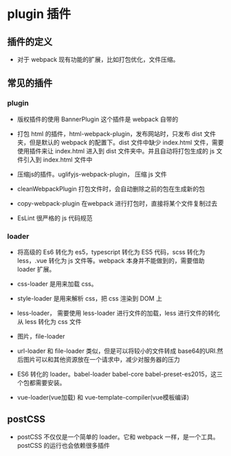 <!--
 * @Author: xujie 1607526161@qq.com
 * @Date: 2022-04-22 13:10:59
 * @LastEditors: xujie 1607526161@qq.com
 * @FilePath: \HTML-CSS-Javascript-\Node.js学习\webpack学习\笔记\PluginAndLoader.md
 * @Description: 
-->
# plugin 插件

## 插件的定义

* 对于 webpack 现有功能的扩展，比如打包优化，文件压缩。

## 常见的插件

### plugin

* 版权插件的使用 BannerPlugin 这个插件是 webpack 自带的

* 打包 html  的插件，html-webpack-plugin，发布网站时，只发布 dist 文件夹，但是默认的 webpack 的配置下。dist 文件中缺少 index.html 文件，需要使用插件来让 index.html 进入到 dist 文件夹中。并且自动将打包生成的 js 文件引入到 index.html 文件中

* 压缩js的插件。uglifyjs-webpack-plugin， 压缩 js 文件

* cleanWebpackPlugin 打包文件时，会自动删除之前的包在生成新的包

* copy-webpack-plugin 在webpack 进行打包时，直接将某个文件复制过去

* EsLint 很严格的 js 代码规范

### loader

* 将高级的 Es6 转化为 es5，typescript 转化为 ES5 代码，scss 转化为 less，.vue 转化为 js 文件等。webpack 本身并不能做到的，需要借助 loader 扩展。

* css-loader 是用来加载 css。
* style-loader 是用来解析 css，把 css 渲染到 DOM 上

* less-loader， 需要使用 less-loader 进行文件的加载，less 进行文件的转化从 less 转化为 css 文件

* 图片，file-loader
* url-loader 和 file-loader 类似，但是可以将较小的文件转成 base64的URI.然后图片可以和其他资源放在一个请求中，减少对服务器的压力

* ES6 转化的 loader。babel-loader babel-core babel-preset-es2015，这三个包都需要安装。

* vue-loader(vue加载) 和 vue-template-compiler(vue模板编译)

## postCSS

* postCSS 不仅仅是一个简单的 loader。它和 webpack 一样，是一个工具。postCSS 的运行也会依赖很多插件
